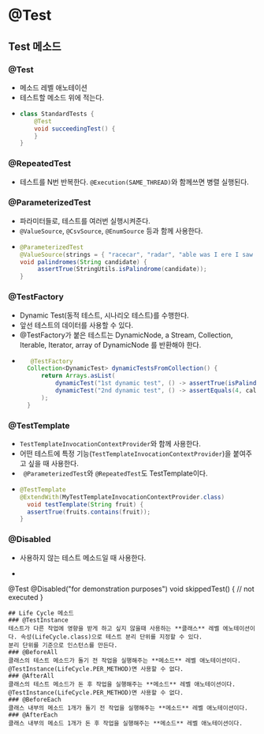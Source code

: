 # @Test
## Test 메소드
### @Test
- 메소드 레벨 애노테이션
- 테스트할 메소드 위에 적는다.
- ~~~java
  class StandardTests {
      @Test
      void succeedingTest() {
      }
  }
  ~~~
### @RepeatedTest
- 테스트를 N번 반복한다. `@Execution(SAME_THREAD)`와 함께쓰면 병렬 실행된다.
### @ParameterizedTest
- 파라미터들로, 테스트를 여러번 실행시켜준다.
- `@ValueSource`, `@CsvSource`, `@EnumSource` 등과 함께 사용한다. 
- ~~~java
  @ParameterizedTest
  @ValueSource(strings = { "racecar", "radar", "able was I ere I saw elba" })
  void palindromes(String candidate) {
       assertTrue(StringUtils.isPalindrome(candidate));
  }
  ~~~
### @TestFactory
- Dynamic Test(동적 테스트, 시나리오 테스트)를 수행한다.
- 앞선 테스트의 데이터를 사용할 수 있다.
- @TestFactory가 붙은 테스트는 DynamicNode, a Stream, Collection, Iterable, Iterator, array of DynamicNode 를 반환해야 한다. 
- ~~~java
     @TestFactory
    Collection<DynamicTest> dynamicTestsFromCollection() {
        return Arrays.asList(
            dynamicTest("1st dynamic test", () -> assertTrue(isPalindrome("madam"))),
            dynamicTest("2nd dynamic test", () -> assertEquals(4, calculator.multiply(2, 2)))
        );
    }
  ~~~
### @TestTemplate
- `TestTemplateInvocationContextProvider`와 함께 사용한다.
- 어떤 테스트에 특정 기능(`TestTemplateInvocationContextProvider`)을 붙여주고 싶을 때 사용한다.
- ` @ParameterizedTest`와 `@RepeatedTest`도 TestTemplate이다. 
- ~~~java
  @TestTemplate
  @ExtendWith(MyTestTemplateInvocationContextProvider.class)
    void testTemplate(String fruit) {
    assertTrue(fruits.contains(fruit));
  }
  ~~~    
### @Disabled
- 사용하지 않는 테스트 메소드일 때 사용한다. 
- ~~~java
 @Test
 @Disabled("for demonstration purposes")
 void skippedTest() {
       // not executed
 }
 ~~~
## Life Cycle 메소드
### @TestInstance
테스트가 다른 작업에 영향을 받게 하고 싶지 않을때 사용하는 **클래스** 레벨 에노테이션이다. 속성(LifeCycle.class)으로 테스트 분리 단위를 지정할 수 있다. 
분리 단위를 기준으로 인스턴스를 만든다.
### @BeforeAll
클래스의 테스트 메소드가 돌기 전 작업을 실행해주는 **메소드** 레벨 애노테이션이다. @TestInstance(LifeCycle.PER_METHOD)면 사용할 수 없다.
### @AfterAll
클래스의 테스트 메소드가 돈 후 작업을 실행해주는 **메소드** 레벨 애노테이션이다. @TestInstance(LifeCycle.PER_METHOD)면 사용할 수 없다.
### @BeforeEach
클래스 내부의 메소드 1개가 돌기 전 작업을 실행해주는 **메소드** 레벨 애노테이션이다. 
### @AfterEach
클래스 내부의 메소드 1개가 돈 후 작업을 실행해주는 **메소드** 레벨 애노테이션이다. 
